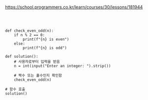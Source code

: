https://school.programmers.co.kr/learn/courses/30/lessons/181944

<br>

</br>

```
def check_even_odd(n):
    if n % 2 == 0:
        print(f"{n} is even")
    else:
        print(f"{n} is odd")

def solution():
    # 사용자로부터 입력을 받음
    n = int(input("Enter an integer: ").strip())
    
    # 짝수 또는 홀수인지 확인함
    check_even_odd(n)

# 함수 호출
solution()
```
